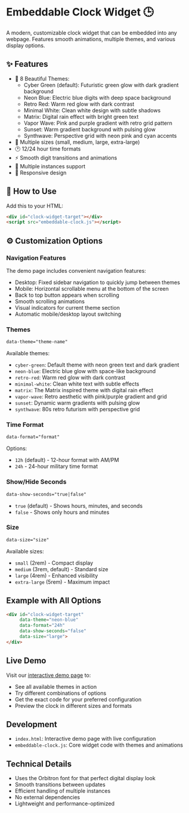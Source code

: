 # Embeddable Clock Widget 🕒

A modern, customizable clock widget that can be embedded into any webpage. Features smooth animations, multiple themes, and various display options.

## ✨ Features

- 🎨 8 Beautiful Themes:
  - Cyber Green (default): Futuristic green glow with dark gradient background
  - Neon Blue: Electric blue digits with deep space background
  - Retro Red: Warm red glow with dark contrast
  - Minimal White: Clean white design with subtle shadows
  - Matrix: Digital rain effect with bright green text
  - Vapor Wave: Pink and purple gradient with retro grid pattern
  - Sunset: Warm gradient background with pulsing glow
  - Synthwave: Perspective grid with neon pink and cyan accents
- 📏 Multiple sizes (small, medium, large, extra-large)
- 🕐 12/24 hour time formats
- ⚡ Smooth digit transitions and animations
- 🔄 Multiple instances support
- 📱 Responsive design

## 🚀 How to Use

Add this to your HTML:

```html
<div id="clock-widget-target"></div>
<script src="embeddable-clock.js"></script>
```

## ⚙️ Customization Options

### Navigation Features
The demo page includes convenient navigation features:
- Desktop: Fixed sidebar navigation to quickly jump between themes
- Mobile: Horizontal scrollable menu at the bottom of the screen
- Back to top button appears when scrolling
- Smooth scrolling animations
- Visual indicators for current theme section
- Automatic mobile/desktop layout switching

### Themes
```html
data-theme="theme-name"
```
Available themes:
- `cyber-green`: Default theme with neon green text and dark gradient
- `neon-blue`: Electric blue glow with space-like background
- `retro-red`: Warm red glow with dark contrast
- `minimal-white`: Clean white text with subtle effects
- `matrix`: The Matrix inspired theme with digital rain effect
- `vapor-wave`: Retro aesthetic with pink/purple gradient and grid
- `sunset`: Dynamic warm gradients with pulsing glow
- `synthwave`: 80s retro futurism with perspective grid

### Time Format
```html
data-format="format"
```
Options:
- `12h` (default) - 12-hour format with AM/PM
- `24h` - 24-hour military time format

### Show/Hide Seconds
```html
data-show-seconds="true|false"
```
- `true` (default) - Shows hours, minutes, and seconds
- `false` - Shows only hours and minutes

### Size
```html
data-size="size"
```
Available sizes:
- `small` (2rem) - Compact display
- `medium` (3rem, default) - Standard size
- `large` (4rem) - Enhanced visibility
- `extra-large` (5rem) - Maximum impact

## Example with All Options

```html
<div id="clock-widget-target"
     data-theme="neon-blue"
     data-format="24h"
     data-show-seconds="false"
     data-size="large">
</div>
```

## Live Demo

Visit our [interactive demo page](https://TMHSDigital.github.io/clock-v1/) to:
- See all available themes in action
- Try different combinations of options
- Get the exact code for your preferred configuration
- Preview the clock in different sizes and formats

## Development

- `index.html`: Interactive demo page with live configuration
- `embeddable-clock.js`: Core widget code with themes and animations

## Technical Details

- Uses the Orbitron font for that perfect digital display look
- Smooth transitions between updates
- Efficient handling of multiple instances
- No external dependencies
- Lightweight and performance-optimized
